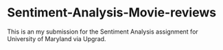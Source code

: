 # Sentiment-Analysis-Movie-reviews
This is an my submission for the Sentiment Analysis assignment for University of Maryland via Upgrad.
